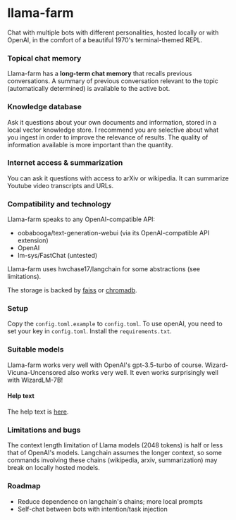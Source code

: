 # llama-farm
Chat with multiple bots with different personalities, hosted locally
or with OpenAI, in the comfort of a beautiful 1970's terminal-themed
REPL.

### Topical chat memory
Llama-farm has a **long-term chat memory** that recalls previous
conversations. A summary of previous conversation relevant to the
topic (automatically determined) is available to the active bot.

### Knowledge database
Ask it questions about your own documents and information, stored in a
local vector knowledge store. I recommend you are selective about
what you ingest in order to improve the relevance of results. The
quality of information available is more important than the quantity.

### Internet access & summarization
You can ask it questions with access to arXiv or wikipedia.
It can summarize Youtube video transcripts and URLs.

### Compatibility and technology
Llama-farm speaks to any OpenAI-compatible API:

- oobabooga/text-generation-webui (via its OpenAI-compatible API extension)
- OpenAI
- lm-sys/FastChat (untested)

Llama-farm uses hwchase17/langchain for some abstractions (see limitations).

The storage is backed by [faiss](https://github.com/facebookresearch/faiss) or [chromadb](https://github.com/chroma-core/chroma).

### Setup
Copy the `config.toml.example` to `config.toml`.
To use openAI, you need to set your key in `config.toml`.
Install the `requirements.txt`.

### Suitable models
Llama-farm works very well with OpenAI's gpt-3.5-turbo of course.
Wizard-Vicuna-Uncensored also works very well. It even works
surprisingly well with WizardLM-7B!

#### Help text
The help text is [here](llama_farm/help.md).

### Limitations and bugs

The context length limitation of Llama models (2048 tokens) is half or
less that of OpenAI's models. Langchain assumes the longer context, so
some commands involving these chains (wikipedia, arxiv, summarization)
may break on locally hosted models.

### Roadmap
- Reduce dependence on langchain's chains; more local prompts
- Self-chat between bots with intention/task injection
